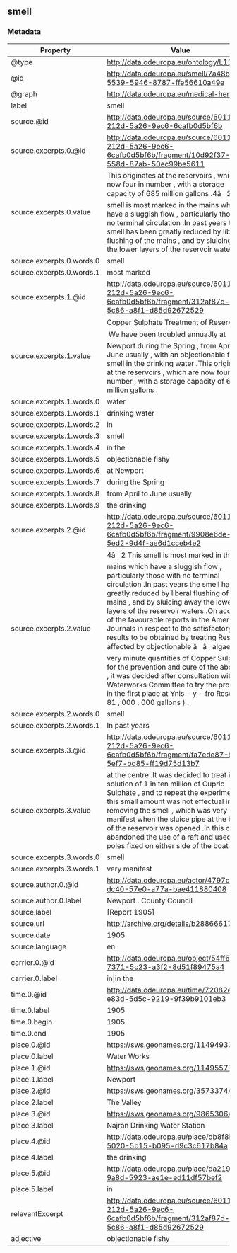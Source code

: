 ## smell

### Metadata

| Property | Value |
| -------- | ----- |
| @type | http://data.odeuropa.eu/ontology/L11_Smell |
| @id | http://data.odeuropa.eu/smell/7a48b298-5539-5946-8787-ffe56610a49e |
| @graph | http://data.odeuropa.eu/medical-heritage |
| label | smell |
| source.@id | http://data.odeuropa.eu/source/60117326-212d-5a26-9ec6-6cafb0d5bf6b |
| source.excerpts.0.@id | http://data.odeuropa.eu/source/60117326-212d-5a26-9ec6-6cafb0d5bf6b/fragment/10d92f37-78b5-558d-87ab-50ec99be5611 |
| source.excerpts.0.value | This originates at the reservoirs , which are now four in number , with a storage capacity of 685 million gallons .4â   2 This smell is most marked in the mains which have a sluggish flow , particularly those with no terminal circulation .In past years the smell has been greatly reduced by liberal flushing of the mains , and by sluicing away the lower layers of the reservoir waters . |
| source.excerpts.0.words.0 | smell |
| source.excerpts.0.words.1 | most marked |
| source.excerpts.1.@id | http://data.odeuropa.eu/source/60117326-212d-5a26-9ec6-6cafb0d5bf6b/fragment/312af87d-ac8a-5c86-a8f1-d85d92672529 |
| source.excerpts.1.value | Copper Sulphate Treatment of Reservoirs .â   We have been troubled annuaJly at Newport during the Spring , from April to June usually , with an objectionable fishy smell in the drinking water .This originates at the reservoirs , which are now four in number , with a storage capacity of 685 million gallons . |
| source.excerpts.1.words.0 | water |
| source.excerpts.1.words.1 | drinking water |
| source.excerpts.1.words.2 | in |
| source.excerpts.1.words.3 | smell |
| source.excerpts.1.words.4 | in the |
| source.excerpts.1.words.5 | objectionable fishy |
| source.excerpts.1.words.6 | at Newport |
| source.excerpts.1.words.7 | during the Spring |
| source.excerpts.1.words.8 | from April to June usually |
| source.excerpts.1.words.9 | the drinking |
| source.excerpts.2.@id | http://data.odeuropa.eu/source/60117326-212d-5a26-9ec6-6cafb0d5bf6b/fragment/9908e6de-ce90-5ed2-9d4f-ae6d1cceb4e2 |
| source.excerpts.2.value | 4â   2 This smell is most marked in the mains which have a sluggish flow , particularly those with no terminal circulation .In past years the smell has been greatly reduced by liberal flushing of the mains , and by sluicing away the lower layers of the reservoir waters .On account of the favourable reports in the American Journals in respect to the satisfactory results to be obtained by treating Reservoirs affected by objectionable â   â   algaeâ   with very minute quantities of Copper Sulphate for the prevention and cure of the above evil , it was decided after consultation with the Waterworks Committee to try the process , in the first place at Ynis - y - fro Reservoir ( 81 , 000 , 000 gallons ) . |
| source.excerpts.2.words.0 | smell |
| source.excerpts.2.words.1 | In past years |
| source.excerpts.3.@id | http://data.odeuropa.eu/source/60117326-212d-5a26-9ec6-6cafb0d5bf6b/fragment/fa7ede87-5bb6-5ef7-bd85-ff19d75d13b7 |
| source.excerpts.3.value | at the centre .It was decided to treat it with a solution of 1 in ten million of Cupric Sulphate , and to repeat the experiment if this small amount was not effectual in removing the smell , which was very manifest when the sluice pipe at the bottom of the reservoir was opened .In this case we abandoned the use of a raft and used long poles fixed on either side of the boat . |
| source.excerpts.3.words.0 | smell |
| source.excerpts.3.words.1 | very manifest |
| source.author.0.@id | http://data.odeuropa.eu/actor/4797cf33-dc40-57e0-a77a-bae411880408 |
| source.author.0.label | Newport . County Council |
| source.label | [Report 1905] |
| source.url | http://archive.org/details/b28866617 |
| source.date | 1905 |
| source.language | en |
| carrier.0.@id | http://data.odeuropa.eu/object/54ff671b-7371-5c23-a3f2-8d51f89475a4 |
| carrier.0.label | in\|in the|the drinking|drinking water|water |
| time.0.@id | http://data.odeuropa.eu/time/72082e32-e83d-5d5c-9219-9f39b9101eb3 |
| time.0.label | 1905 |
| time.0.begin | 1905 |
| time.0.end | 1905 |
| place.0.@id | https://sws.geonames.org/11494933/ |
| place.0.label | Water Works |
| place.1.@id | https://sws.geonames.org/11495577/ |
| place.1.label | Newport |
| place.2.@id | https://sws.geonames.org/3573374/ |
| place.2.label | The Valley |
| place.3.@id | https://sws.geonames.org/9865306/ |
| place.3.label | Najran Drinking Water Station |
| place.4.@id | http://data.odeuropa.eu/place/db8f8bcc-5020-5b15-b095-d9c3c617b84a |
| place.4.label | the drinking |
| place.5.@id | http://data.odeuropa.eu/place/da219f78-9a8d-5923-ae1e-ed11df57bef2 |
| place.5.label | in |
| relevantExcerpt | http://data.odeuropa.eu/source/60117326-212d-5a26-9ec6-6cafb0d5bf6b/fragment/312af87d-ac8a-5c86-a8f1-d85d92672529 |
| adjective | objectionable fishy |
